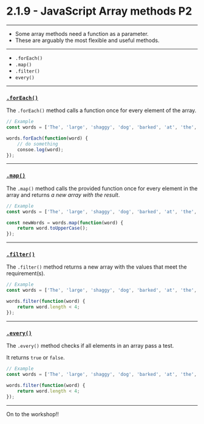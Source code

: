 # 2.1.9 - JavaScript Array methods P2

---

- Some array methods need a function as a parameter.
- These are arguably the most flexible and useful methods.

---

- `.forEach()`
- `.map()`
- `.filter()`
- `every()`

---

### [`.forEach()`](https://www.w3schools.com/jsreF/jsref_foreach.asp)

The `.forEach()` method calls a function once for every element of the array.

```js
// Example
const words = ['The', 'large', 'shaggy', 'dog', 'barked', 'at', 'the', 'silence'];

words.forEach(function(word) {
    // do something
    consoe.log(word);
});

```

---

### [`.map()`](https://www.w3schools.com/jsreF/jsref_map.asp)

The `.map()` method calls the provided function once for every element in the array and returns _a new array with the result_.

```js
// Example
const words = ['The', 'large', 'shaggy', 'dog', 'barked', 'at', 'the', 'silence'];

const newWords = words.map(function(word) {
    return word.toUpperCase();
});

```

---

### [`.filter()`](https://www.w3schools.com/jsreF/jsref_filter.asp)

The `.filter()` method returns a new array with the values that meet the requirement(s).

```js
// Example
const words = ['The', 'large', 'shaggy', 'dog', 'barked', 'at', 'the', 'silence'];

words.filter(function(word) {
    return word.length < 4;
});

```

---

### [`.every()`](https://www.w3schools.com/jsref/jsref_every.asp)

The `.every()` method checks if all elements in an array pass a test.

It returns `true` or `false`.

```js
// Example
const words = ['The', 'large', 'shaggy', 'dog', 'barked', 'at', 'the', 'silence'];

words.filter(function(word) {
    return word.length < 4;
});

```

---

On to the workshop!!